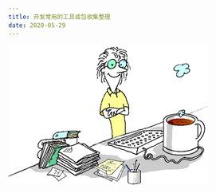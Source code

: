 ```yaml
---
title: 开发常用的工具或包收集整理
date: 2020-05-29
---
```


![](https://raw.githubusercontent.com/EugenioCode/picBed/main/XO1l.gif)